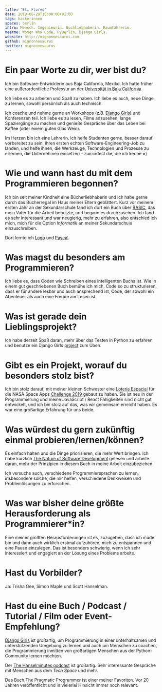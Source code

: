 ```yaml
---
title: "Eli Flores"
date: 2019-06-20T15:00:00+01:00
tags: hackerinnen
spaces: berlin
intro: Mensch. Ingenieurin. Buchliebhaberin. Raumfahrerin.
meetme: Women Who Code, PyBerlin, Django Girls.
website: http://mignonnesaurus.com
github: mignonnesaurus
twitter: mignonnesaurus
---
```


# Ein paar Worte zu dir, wer bist du?

Ich bin Software-Entwicklerin aus Baja California, Mexiko. Ich hatte früher eine außerordentliche Professur an der [Universität in Baja California](http://www.uabc.mx/).

Ich liebe es zu arbeiten und Spaß zu haben. Ich liebe es auch, neue Dinge zu lernen, sowohl persönlich als auch technisch.

Ich coache und nehme gerne an Workshops (z.B. [Django Girls](https://djangogirls.org/)) und Konferenzen teil. Ich liebe es zu lesen, Filme anzusehen, lange Spaziergänge zu machen und genieße Gespräche über das Leben bei Kaffee (oder einem guten Glas Wein).

Im Herzen bin ich eine Lehrerin. Ich helfe Studenten gerne, besser darauf vorbereitet zu sein, ihren ersten echten Software-Engineering-Job zu landen, und helfe ihnen, die Werkzeuge, Technologien und Prozesse zu erlernen, die Unternehmen einsetzen - zumindest die, die ich kenne =)

# Wie und wann hast du mit dem Programmieren begonnen?

Ich bin seit meiner Kindheit eine Bücherliebhaberin und ich habe gerne durch das Bücherregal im Haus meiner Eltern geblättert. Kurz vor meinem ersten Jahr an der Sekundarschule fand ich dort ein Buch über [BASIC](https://en.wikipedia.org/wiki/BASIC), das mein Vater für die Arbeit benutzte, und begann es durchzusehen. Ich fand es sehr interessant und war neugierig, mehr zu erfahren, also entschied ich mich, mich für die Option _Informatik_ an meiner Sekundarschule einzuschreiben.

Dort lernte ich [Logo](https://en.wikipedia.org/wiki/Logo_programming_language) und [Pascal](https://en.wikipedia.org/wiki/Pascal_programming_language).

# Was magst du besonders am Programmieren?

Ich liebe es, dass Coden wie Schreiben eines intelligenten Buchs ist. Wie in einem gut geschriebenen Buch bemühe ich mich, Code so zu strukturieren, dass er für andere lesbar und auch ansprechend ist, Code, der sowohl ein Abenteuer als auch eine Freude am Lesen ist.

# Was ist gerade dein Lieblingsprojekt?

Ich habe derzeit Spaß daran, mehr über das Testen in Python zu erfahren und benutze ein Django Girls [project](https://github.com/mignonnesaurus/my-first-blog) zum Üben.

# Gibt es ein Projekt, worauf du besonders stolz bist?

Ich bin stolz darauf, mit meiner kleinen Schwester eine [Loteria Espacial](https://github.com/mignonnesaurus/loteria-espacial) für die NASA Space Apps [Challenge 2019](https://2019.spaceappschallenge.org/) gebaut zu haben. Sie ist neu in der Programmierung und meine JavaScript / React Fähigkeiten sind nicht gut entwickelt, und ich bin stolz auf das, was wir gemeinsam erreicht haben. Es war eine großartige Erfahrung für uns beide.

# Was würdest du gern zukünftig einmal probieren/lernen/können?

Es einfach halten und die Dinge priorisieren, die mehr Wert bringen. Ich habe kürzlich [The Nature of Software Development](https://www.goodreads.com/book/show/23333088-the-nature-of-software-development) gelesen und arbeite daran, mehr der Prinzipien in diesem Buch in meine Arbeit einzubeziehen.

Ich versuche auch, verschiedene Programmiersprachen zu lernen, insbesondere solche, die mir helfen, verschiedene Denkweisen und Problemlösungen zu erforschen.

# Was war bisher deine größte Herausforderung als Programmierer\*in?

Eine meiner größten Herausforderungen ist es, zuzugeben, dass ich müde bin und dann auch wirklich erstmal aufzuhören, mich zu entspannen und eine Pause einzulegen. Das ist besonders schwierig, wenn ich sehr interessiert und engagiert an der Lösung eines Problems arbeite.

# Hast du Vorbilder?

Ja: Trisha Gee, Simon Maple und Scott Hanselman.

# Hast du eine Buch / Podcast / Tutorial / Film oder Event-Empfehlung?

[Django Girls](http://djangogirls.org) ist großartig, um Programmierung in einer unterhaltsamen und unterstützenden Umgebung zu lernen und auch um Menschen zu coachen, die Programmierung inmitten von großartigen Menschen aus der Python-Community lernen möchten.

Der [The Hanselminutes podcast](https://www.hanselminutes.com/) ist großartig. Sehr interessante Gespräche mit Menschen aus dem _Tech Space_ und mehr.

Das Buch [The Pragmatic Programmer](https://www.goodreads.com/book/show/4099.The_Pragmatic_Programmer) ist einer meiner Favoriten. Vor 20 Jahren veröffentlicht und in vielerlei Hinsicht immer noch relevant.
